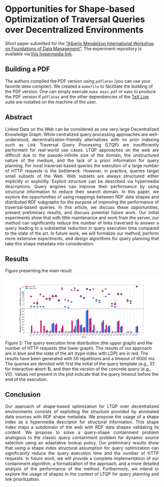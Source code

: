 # Opportunities for Shape-based Optimization of Traversal Queries over Decentralized Environments

Short paper submitted for the ["Alberto Mendelzon International Workshop on Foundations of Data Management"](https://amw2024.github.io/). 
The experiment repository is available via [this hypermedia link](https://github.com/constraintAutomaton/amw_shape_index_results/tree/main).

## Building a PDF
The authors compiled the PDF version using `pdflatex` (you can use your favorite latex compiler).
We created a `makefile` to facilitate the building of the PDF version.
One can simply execute `make main.pdf` or `make` to produce the PDF version if `pdflatex` and the other dependencies of the [TeX Live](https://tug.org/texlive/) suite are installed on the machine of the user.

## Abstract
<p style="text-align: justify"> 
Linked Data on the Web can be considered as one very large Decentralized Knowledge Graph. While centralized query processing approaches are well-understood, decentralization-friendly alternatives with no prior indexing such as Link Traversal Query Processing (LTQP) are insufficiently performant for real-world use cases. LTQP approaches on the web are difficult due to the pseudo-infinite size of the domain, the unstructured nature of the medium, and the lack of a priori information for query planning. For most traversal-based queries the execution of a large number of HTTP requests is the bottleneck. However, in practice, queries target small subsets of the Web. Web subsets are always structured either implicitly or explicitly. Explicit structure can be described via hypermedia descriptions. Query engines can improve their performance by using structural information to reduce their search domain. In this paper, we explore the opportunities of using mappings between RDF data shapes and distributed RDF subgraphs for the purpose of improving the performance of traversal-based queries. In this article, we discuss these opportunities, present preliminary results, and discuss potential future work. Our initial experiments show that with little maintenance and work from the server, our method can significantly reduce the number of links traversed to answer a query leading to a substantial reduction in query execution time compared to the state of the art. In future work, we will formalize our method, perform more extensive experiments, and design algorithms for query planning that take this shape metadata into consideration. 
</p>

## Results
Figure presenting the main result.

![figure displaying the main results](figure/combined.svg)
Figure 2: The query execution time distribution (the upper graph) and the number of HTTP requests (the lower 
graph). The results of our approach are in blue and the state of the art (type index with LDP) are in red. The 
results have been generated with 50 repetitions and a timeout of 6000 ms. The queries are denoted with first the 
initial of the query template (e.g., S1 for interactive-**s**hort-**1**), and then the version of the concrete query (e.g., 
V0). Values not present in the plot indicate that the query timeout before the end of the execution. 


## Conclusion 

<p style="text-align: justify"> 
Our approach of shape-based optimization for LTQP over decentralized environments consists of exploiting the structure provided by annotated data sources with RDF shape metadata. We propose the usage of a shape index as a hypermedia descriptor for structural information. This shape index maps a subdomain of the web with RDF data shapes validating its content. We propose to solve a query-shape containment problem analogous to the classic query containment problem for dynamic source selection using an adaptative lookup policy. Our preliminary results show that using a shape index structural assumption for query optimization can significantly reduce the query execution time and the number of HTTP requests. In future work, we will provide a complete implementation of our containment algorithm, a formalization of the approach, and a more detailed analysis of the performance of the method. Furthermore, we intend to explore the usage of shapes in the context of LTQP for query planning and link prioritization.
</p>
